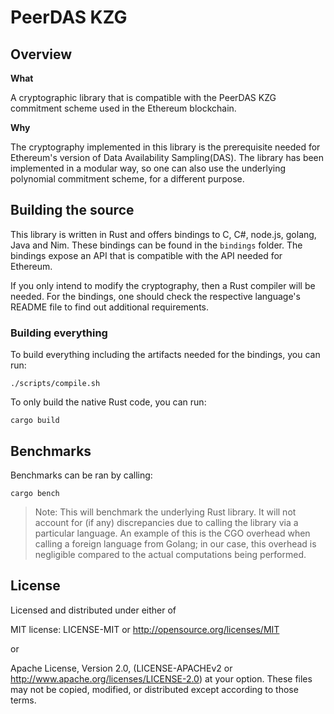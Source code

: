 # PeerDAS KZG

## Overview

**What**

A cryptographic library that is compatible with the PeerDAS KZG commitment scheme used in the Ethereum blockchain.

**Why**

The cryptography implemented in this library is the prerequisite needed for Ethereum's version of Data Availability Sampling(DAS). The library has been implemented in a modular way, so one can also use the underlying polynomial commitment scheme, for a different purpose.

## Building the source

This library is written in Rust and offers bindings to C, C#, node.js, golang, Java and Nim. These bindings can be found in the `bindings` folder. The bindings expose an API that is compatible with the API needed for Ethereum.

If you only intend to modify the cryptography, then a Rust compiler will be needed. For the bindings, one should check the respective language's README file to find out additional requirements.

### Building everything

To build everything including the artifacts needed for the bindings, you can run:

```
./scripts/compile.sh
```

To only build the native Rust code, you can run:

```
cargo build
```

## Benchmarks

Benchmarks can be ran by calling:

```
cargo bench
```

> Note: This will benchmark the underlying Rust library. It will not account for (if any) discrepancies due to
calling the library via a particular language.
An example of this is the CGO overhead when calling a foreign language from Golang; in our case, this overhead is negligible compared to the actual computations being performed.

## License

Licensed and distributed under either of

MIT license: LICENSE-MIT or <http://opensource.org/licenses/MIT>

or

Apache License, Version 2.0, (LICENSE-APACHEv2 or <http://www.apache.org/licenses/LICENSE-2.0>)
at your option. These files may not be copied, modified, or distributed except according to those terms.
